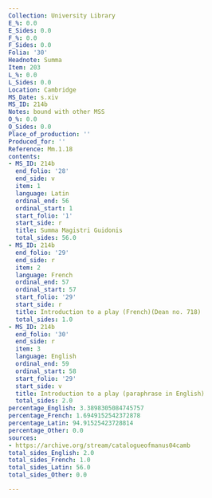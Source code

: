 ```yaml
---
Collection: University Library
E_%: 0.0
E_Sides: 0.0
F_%: 0.0
F_Sides: 0.0
Folia: '30'
Headnote: Summa
Item: 203
L_%: 0.0
L_Sides: 0.0
Location: Cambridge
MS_Date: s.xiv
MS_ID: 214b
Notes: bound with other MSS
O_%: 0.0
O_Sides: 0.0
Place_of_production: ''
Produced_for: ''
Reference: Mm.1.18
contents:
- MS_ID: 214b
  end_folio: '28'
  end_side: v
  item: 1
  language: Latin
  ordinal_end: 56
  ordinal_start: 1
  start_folio: '1'
  start_side: r
  title: Summa Magistri Guidonis
  total_sides: 56.0
- MS_ID: 214b
  end_folio: '29'
  end_side: r
  item: 2
  language: French
  ordinal_end: 57
  ordinal_start: 57
  start_folio: '29'
  start_side: r
  title: Introduction to a play (French)(Dean no. 718)
  total_sides: 1.0
- MS_ID: 214b
  end_folio: '30'
  end_side: r
  item: 3
  language: English
  ordinal_end: 59
  ordinal_start: 58
  start_folio: '29'
  start_side: v
  title: Introduction to a play (paraphrase in English)
  total_sides: 2.0
percentage_English: 3.3898305084745757
percentage_French: 1.6949152542372878
percentage_Latin: 94.91525423728814
percentage_Other: 0.0
sources:
- https://archive.org/stream/catalogueofmanus04camb
total_sides_English: 2.0
total_sides_French: 1.0
total_sides_Latin: 56.0
total_sides_Other: 0.0

---
```

